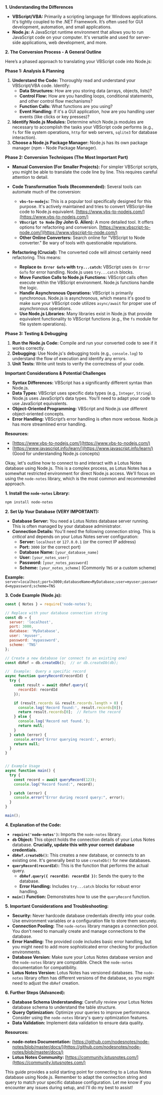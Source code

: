 **1. Understanding the Differences**

*   **VBScript/VBA:** Primarily a scripting language for Windows applications. It's tightly coupled to the .NET Framework.  It’s often used for GUI development, automation, and small applications.
*   **Node.js:** A JavaScript runtime environment that allows you to run JavaScript code on your computer.  It's versatile and used for server-side applications, web development, and more.

**2. The Conversion Process - A General Outline**

Here’s a phased approach to translating your VBScript code into Node.js:

**Phase 1: Analysis & Planning**

1.  **Understand the Code:**  Thoroughly read and understand your VBScript/VBA code.  Identify:
    *   **Data Structures:** How are you storing data (arrays, objects, lists)?
    *   **Control Flow:**  How are you handling loops, conditional statements, and other control flow mechanisms?
    *   **Function Calls:**  What functions are you using?
    *   **Event Handling:** If it's a GUI application, how are you handling user events (like clicks or key presses)?
2.  **Identify Node.js Modules:**  Determine which Node.js modules are necessary to accomplish the tasks your VBScript code performs (e.g., `fs` for file system operations, `http` for web servers,
`sqlite3` for database interaction).
3.  **Choose a Node.js Package Manager:**  Node.js has its own package manager (npm - Node Package Manager).

**Phase 2: Conversion Techniques (The Most Important Part)**

*   **Manual Conversion (For Smaller Projects):**  For simpler VBScript scripts, you might be able to translate the code line by line. This requires careful attention to detail.
*   **Code Transformation Tools (Recommended):** Several tools can automate much of the conversion:
    *   **`vbs-to-nodejs`:**  This is a popular tool specifically designed for this purpose.  It's actively maintained and tries to convert VBScript-like code to Node.js equivalent.
[https://www.vbs-to-nodejs.com/](https://www.vbs-to-nodejs.com/)
    *   **`VBscript to Node` (by John G. Allen):** A more detailed tool.  It offers options for refactoring and conversion.  [https://www.vbscript-to-node.com/](https://www.vbscript-to-node.com/)
    *   **Other Online Converters:**  Search online for "VBScript to Node converter."  Be wary of tools with questionable reputations.

*   **Refactoring (Crucial):** The converted code will almost certainly need refactoring.  This means:
    *   **Replace `On Error GoTo` with `try...catch`:** VBScript uses `On Error GoTo` for error handling. Node.js uses `try...catch` blocks.
    *   **Move Function Calls to Node.js Functions:** VBScript calls often execute within the VBScript environment.  Node.js functions handle the logic.
    *   **Handle Asynchronous Operations:**  VBScript is primarily synchronous. Node.js is asynchronous, which means it's good to make sure your VBScript code utilizes `async/await` for proper use of
asynchronous operations.
    *   **Use Node.js Libraries:** Many libraries exist in Node.js that provide equivalent functionality to VBScript functions (e.g., the `fs` module for file system operations).

**Phase 3: Testing & Debugging**

1.  **Run the Node.js Code:**  Compile and run your converted code to see if it works correctly.
2.  **Debugging:** Use Node.js's debugging tools (e.g., `console.log`) to understand the flow of execution and identify any errors.
3.  **Unit Tests:** Write unit tests to verify the correctness of your code.

**Important Considerations & Potential Challenges**

*   **Syntax Differences:** VBScript has a significantly different syntax than Node.js.
*   **Data Types:**  VBScript uses specific data types (e.g., `Integer`, `String`). Node.js uses JavaScript’s data types.  You’ll need to adapt your code to use JavaScript equivalents.
*   **Object-Oriented Programming:** VBScript and Node.js use different object-oriented concepts.
*   **Error Handling:**  VBScript’s error handling is often more verbose. Node.js has more streamlined error handling.

**Resources:**

*   [https://www.vbs-to-nodejs.com/](https://www.vbs-to-nodejs.com/)
*   [https://www.javascript.info/learn/](https://www.javascript.info/learn/) (Good for understanding Node.js concepts)


Okay, let's outline how to connect to and interact with a Lotus Notes database using Node.js.  This is a complex process, as Lotus Notes has a 
somewhat restricted environment for direct Node.js access.  We'll focus on using the `node-notes` library, which is the most common and recommended 
approach.

**1. Install the `node-notes` Library:**

   ```bash
   npm install node-notes
   ```

**2.  Set Up Your Database (VERY IMPORTANT):**

   * **Database Server:** You need a Lotus Notes database server running. This is often managed by your database administrator.
   * **Connection Details:** You'll need the following connection string.  This is *critical* and depends on your Lotus Notes server configuration:
      * **Server:** `localhost` or `127.0.0.1` (or the correct IP address)
      * **Port:** `3000`  (or the correct port)
      * **Database Name:** `[your_database_name]`
      * **User:** `[your_notes_user]`
      * **Password:** `[your_notes_password]`
      * **Scheme:** `[your_notes_scheme]` (Commonly `TNS` or a custom scheme)

   **Example:**
   `server=localhost;port=3000;databaseName=MyDatabase;user=myuser;password=mypassword;scheme=TNS`

**3.  Code Example (Node.js):**

   ```javascript
   const { Notes } = require('node-notes');

   // Replace with your database connection string
   const db = {
     server: 'localhost',
     port: 3000,
     database: 'MyDatabase',
     user: 'myuser',
     password: 'mypassword',
     scheme: 'TNS'
   };

   // Create a new database (or connect to an existing one)
   const dbRef = db.createDb();  // or db.createDb(db);

   //  Example:  Query a specific record
   async function queryRecord(recordId) {
     try {
       const result = await dbRef.query({
         recordId: recordId
       });

       if (result.records && result.records.length > 0) {
         console.log('Record found:', result.records[0]);
         return result.records[0];  // Return the record
       } else {
         console.log('Record not found.');
         return null;
       }
     } catch (error) {
       console.error('Error querying record:', error);
       return null;
     }
   }


   // Example Usage
   async function main() {
     try {
       const record = await queryRecord(123);
       console.log("Record found:", record);

     } catch (error) {
       console.error("Error during record query:", error);
     }
   }

   main();
   ```

**4.  Explanation of the Code:**

   * **`require('node-notes')`:** Imports the `node-notes` library.
   * **`db` Object:** This object holds the connection details of your Lotus Notes database.  **Crucially, update this with your correct database 
credentials.**
   * **`dbRef.createDb()`:** This creates a new database, or connects to an existing one.  It's generally best to use `createDb()` for new 
databases.
   * **`queryRecord(recordId)`:**  This is the function that performs the actual query.
      * **`dbRef.query({ recordId: recordId })`:** Sends the query to the database.
      * **Error Handling:** Includes `try...catch` blocks for robust error handling.
   * **`main()` Function:**  Demonstrates how to use the `queryRecord` function.

**5.  Important Considerations and Troubleshooting:**

   * **Security:**  Never hardcode database credentials directly into your code.  Use environment variables or a configuration file to store them 
securely.
   * **Connection Pooling:**  The `node-notes` library manages a connection pool.  You don’t need to manually create and manage connections to the 
database.
   * **Error Handling:**  The provided code includes basic error handling, but you might need to add more sophisticated error checking for 
production environments.
   * **Database Version:**  Make sure your Lotus Notes database version and the `node-notes` library are compatible. Check the `node-notes` 
documentation for compatibility.
   * **Lotus Notes Version:** Lotus Notes has versioned databases. The `node-notes` library often has different versions of the database, so you 
might need to adjust the `dbRef` creation.


**6.  Further Steps (Advanced):**

   * **Database Schema Understanding:** Carefully review your Lotus Notes database schema to understand the table structure.
   * **Query Optimization:**  Optimize your queries to improve performance.  Consider using the `node-notes` library's query optimization features.
   * **Data Validation:** Implement data validation to ensure data quality.



**Resources:**

* **node-notes Documentation:** 
[https://github.com/nodesnotes/node-notes/blob/master/docs/](https://github.com/nodesnotes/node-notes/blob/master/docs/)
* **Lotus Notes Community:** [https://community.lotusnotes.com/](https://community.lotusnotes.com/)

This guide provides a solid starting point for connecting to a Lotus Notes database using Node.js.  Remember to adapt the connection string and 
query to match your specific database configuration.  Let me know if you encounter any issues during setup, and I'll do my best to assist!
